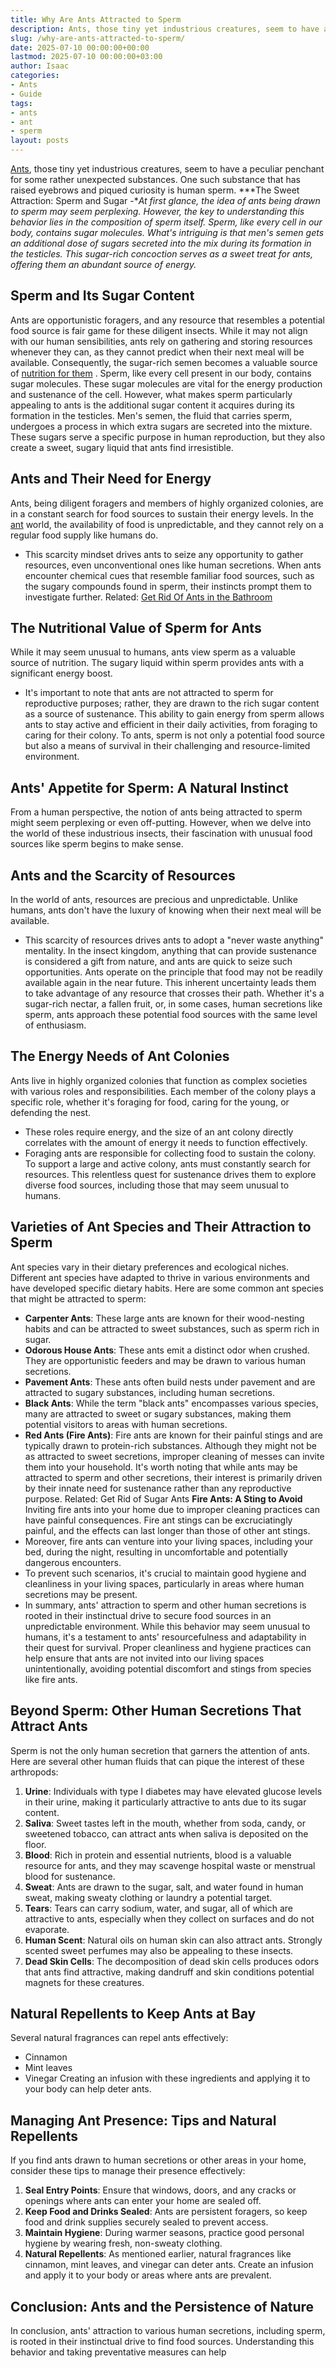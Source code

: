 ```yaml
---
title: Why Are Ants Attracted to Sperm
description: Ants, those tiny yet industrious creatures, seem to have a peculiar penchant for some rather unexpected substances. One such substance that has raised...
slug: /why-are-ants-attracted-to-sperm/
date: 2025-07-10 00:00:00+00:00
lastmod: 2025-07-10 00:00:00+03:00
author: Isaac
categories:
- Ants
- Guide
tags:
- ants
- ant
- sperm
layout: posts
---
```

[Ants](https://pestpolicy.com/ant-control-in-bellingham/), those tiny yet industrious creatures, seem to have a peculiar penchant for some rather unexpected substances. One such substance that has raised eyebrows and piqued curiosity is human sperm.
***The Sweet Attraction: Sperm and Sugar -**At first glance, the idea of ants being drawn to sperm may seem perplexing. However, the key to understanding this behavior lies in the composition of sperm itself.*
*Sperm, like every cell in our body, contains sugar molecules. What's intriguing is that men's semen gets an additional dose of sugars secreted into the mix during its formation in the testicles. This sugar-rich concoction serves as a sweet treat for ants, offering them an abundant source of energy.*
## **Sperm and Its Sugar Content**
Ants are opportunistic foragers, and any resource that resembles a potential food source is fair game for these diligent insects.
While it may not align with our human sensibilities, ants rely on gathering and storing resources whenever they can, as they cannot predict when their next meal will be available. Consequently, the sugar-rich semen becomes a valuable source of
[nutrition for them](https://pubmed.ncbi.nlm.nih.gov/29273326/)
.
Sperm, like every cell present in our body, contains sugar molecules. These sugar molecules are vital for the energy production and sustenance of the cell. However, what makes sperm particularly appealing to ants is the additional sugar content it acquires during its formation in the testicles.
Men's semen, the fluid that carries sperm, undergoes a process in which extra sugars are secreted into the mixture. These sugars serve a specific purpose in human reproduction, but they also create a sweet, sugary liquid that ants find irresistible.
## **Ants and Their Need for Energy**
Ants, being diligent foragers and members of highly organized colonies, are in a constant search for food sources to sustain their energy levels. In the [ant](https://pestpolicy.com/ant-control-in-federal-way/) world, the availability of food is unpredictable, and they cannot rely on a regular food supply like humans do.
- This scarcity mindset drives ants to seize any opportunity to gather resources, even unconventional ones like human secretions.
When ants encounter chemical cues that resemble familiar food sources, such as the sugary compounds found in sperm, their instincts prompt them to investigate further.
Related:
[Get Rid Of Ants in the Bathroom](https://pestpolicy.com/how-to-get-rid-of-ants-in-the-bathroom/)
## **The Nutritional Value of Sperm for Ants**
While it may seem unusual to humans, ants view sperm as a valuable source of nutrition. The sugary liquid within sperm provides ants with a significant energy boost.
- It's important to note that ants are not attracted to sperm for reproductive purposes; rather, they are drawn to the rich sugar content as a source of sustenance.
This ability to gain energy from sperm allows ants to stay active and efficient in their daily activities, from foraging to caring for their colony. To ants, sperm is not only a potential food source but also a means of survival in their challenging and resource-limited environment.
## **Ants' Appetite for Sperm: A Natural Instinct**
From a human perspective, the notion of ants being attracted to sperm might seem perplexing or even off-putting. However, when we delve into the world of these industrious insects, their fascination with unusual food sources like sperm begins to make sense.
## **Ants and the Scarcity of Resources**
In the world of ants, resources are precious and unpredictable. Unlike humans, ants don't have the luxury of knowing when their next meal will be available.
- This scarcity of resources drives ants to adopt a "never waste anything" mentality. In the insect kingdom, anything that can provide sustenance is considered a gift from nature, and ants are quick to seize such opportunities.
Ants operate on the principle that food may not be readily available again in the near future. This inherent uncertainty leads them to take advantage of any resource that crosses their path.
Whether it's a sugar-rich nectar, a fallen fruit, or, in some cases, human secretions like sperm, ants approach these potential food sources with the same level of enthusiasm.
## **The Energy Needs of Ant Colonies**
Ants live in highly organized colonies that function as complex societies with various roles and responsibilities.
Each member of the colony plays a specific role, whether it's foraging for food, caring for the young, or defending the nest.
- These roles require energy, and the size of an ant colony directly correlates with the amount of energy it needs to function effectively.
- Foraging ants are responsible for collecting food to sustain the colony. To support a large and active colony, ants must constantly search for resources.
This relentless quest for sustenance drives them to explore diverse food sources, including those that may seem unusual to humans.
## **Varieties of Ant Species and Their Attraction to Sperm**
Ant species vary in their dietary preferences and ecological niches. Different ant species have adapted to thrive in various environments and have developed specific dietary habits. Here are some common ant species that might be attracted to sperm:
- **Carpenter Ants**: These large ants are known for their wood-nesting habits and can be attracted to sweet substances, such as sperm rich in sugar.
- **Odorous House Ants**: These ants emit a distinct odor when crushed. They are opportunistic feeders and may be drawn to various human secretions.
- **Pavement Ants**: These ants often build nests under pavement and are attracted to sugary substances, including human secretions.
- **Black Ants**: While the term "black ants" encompasses various species, many are attracted to sweet or sugary substances, making them potential visitors to areas with human secretions.
- **Red Ants (Fire Ants)**: Fire ants are known for their painful stings and are typically drawn to protein-rich substances. Although they might not be as attracted to sweet secretions, improper cleaning of messes can invite them into your household.
It's worth noting that while ants may be attracted to sperm and other secretions, their interest is primarily driven by their innate need for sustenance rather than any reproductive purpose.
Related:
Get Rid of Sugar Ants
**Fire Ants: A Sting to Avoid**
Inviting fire ants into your home due to improper cleaning practices can have painful consequences. Fire ant stings can be excruciatingly painful, and the effects can last longer than those of other ant stings.
- Moreover, fire ants can venture into your living spaces, including your bed, during the night, resulting in uncomfortable and potentially dangerous encounters.
- To prevent such scenarios, it's crucial to maintain good hygiene and cleanliness in your living spaces, particularly in areas where human secretions may be present.
- In summary, ants' attraction to sperm and other human secretions is rooted in their instinctual drive to secure food sources in an unpredictable environment.
While this behavior may seem unusual to humans, it's a testament to ants' resourcefulness and adaptability in their quest for survival. Proper cleanliness and hygiene practices can help ensure that ants are not invited into our living spaces unintentionally, avoiding potential discomfort and stings from species like fire ants.
## **Beyond Sperm: Other Human Secretions That Attract Ants**
Sperm is not the only human secretion that garners the attention of ants. Here are several other human fluids that can pique the interest of these arthropods:
1. **Urine**: Individuals with type I diabetes may have elevated glucose levels in their urine, making it particularly attractive to ants due to its sugar content.
2. **Saliva**: Sweet tastes left in the mouth, whether from soda, candy, or sweetened tobacco, can attract ants when saliva is deposited on the floor.
3. **Blood**: Rich in protein and essential nutrients, blood is a valuable resource for ants, and they may scavenge hospital waste or menstrual blood for sustenance.
4. **Sweat**: Ants are drawn to the sugar, salt, and water found in human sweat, making sweaty clothing or laundry a potential target.
5. **Tears**: Tears can carry sodium, water, and sugar, all of which are attractive to ants, especially when they collect on surfaces and do not evaporate.
6. **Human Scent**: Natural oils on human skin can also attract ants. Strongly scented sweet perfumes may also be appealing to these insects.
7. **Dead Skin Cells**: The decomposition of dead skin cells produces odors that ants find attractive, making dandruff and skin conditions potential magnets for these creatures.
## **Natural Repellents to Keep Ants at Bay**
Several natural fragrances can repel ants effectively:
- Cinnamon
- Mint leaves
- Vinegar
Creating an infusion with these ingredients and applying it to your body can help deter ants.
## **Managing Ant Presence: Tips and Natural Repellents**
If you find ants drawn to human secretions or other areas in your home, consider these tips to manage their presence effectively:
1. **Seal Entry Points**: Ensure that windows, doors, and any cracks or openings where ants can enter your home are sealed off.
2. **Keep Food and Drinks Sealed**: Ants are persistent foragers, so keep food and drink supplies securely sealed to prevent access.
3. **Maintain Hygiene**: During warmer seasons, practice good personal hygiene by wearing fresh, non-sweaty clothing.
4. **Natural Repellents**: As mentioned earlier, natural fragrances like cinnamon, mint leaves, and vinegar can deter ants. Create an infusion and apply it to your body or areas where ants are prevalent.
## **Conclusion: Ants and the Persistence of Nature**
In conclusion, ants' attraction to various human secretions, including sperm, is rooted in their instinctual drive to find food sources. Understanding this behavior and taking preventative measures can help
